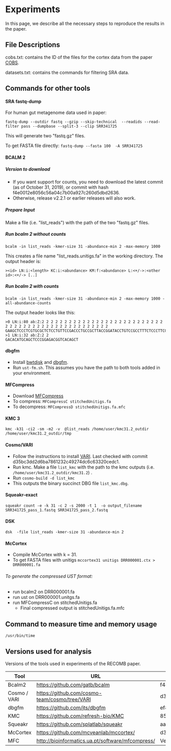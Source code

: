 # Experiments 

In this page, we describe all the necessary steps to reproduce the results in the paper.


## File Descriptions

cobs.txt: contains the ID of the files for the cortex data from the paper [COBS](https://arxiv.org/abs/1905.09624).

datasets.txt: contains the commands for filtering SRA data.

## Commands for other tools

#### SRA fastq-dump
For human gut metagenome data used in paper:

`fastq-dump --outdir fastq --gzip --skip-technical  --readids --read-filter pass --dumpbase --split-3 --clip SRR341725`

This will generate two "fastq.gz" files.


To get FASTA file directly: 
`fastq-dump --fasta 100  -A SRR341725`


#### BCALM 2


##### Version to download
- If you want support for counts, you need to download the latest commit (as of October 31, 2019), or commit with hash f4e0012e8056c56a04c7b00a927c260d5dbd2636.  
- Otherwise, release v2.2.1 or earlier releases will also work.

##### Prepare Input 
Make a file (i.e. "list_reads") with the path of the two "fastq.gz" files. 

##### Run bcalm 2 without counts
`bcalm -in list_reads -kmer-size 31 -abundance-min 2 -max-memory 1000`

This creates a file name "list_reads.unitigs.fa" in the working directory. The output header is:

	><id> LN:i:<length> KC:i:<abundance> KM:f:<abundance> L:<+/->:<other id>:<+/-> [..]
	
	
##### Run bcalm 2 with counts
`bcalm -in list_reads -kmer-size 31 -abundance-min 2 -max-memory 1000 -all-abundance-counts`

The output header looks like this:

	>0 LN:i:80 ab:Z:2 2 2 2 2 2 2 2 2 2 2 2 2 2 2 2 2 2 2 2 2 2 2 2 2 2 2 2 2 2 2 2 2 2 2 2 2 2 2 2 2 2 2 2 2 2 2 2 2 2
	GAAGCTCCCTCGTGCGCTCTCCTGTTCCGACCCTGCCGCTTACCGGATACCTGTCCGCCTTTCTCCCTTCGGGAAGCGTG
	>1 LN:i:32 ab:Z:2 2
	GACACATGCAGCTCCCGGAGACGGTCACAGCT
	
#### dbgfm
- Install [bwtdisk](http://people.unipmn.it/manzini/bwtdisk/) and [dbgfm](https://github.com/jts/dbgfm). 
- Run `ust-fm.sh`. This assumes you have the path to both tools added in your environment.

#### MFCompress
- Download [MFCompress](http://bioinformatics.ua.pt/software/mfcompress/)
- To compress: `MFCompressC stitchedUnitigs.fa`
- To decompress: `MFCompressD stitchedUnitigs.fa.mfc`

#### KMC 3
`kmc -k31 -ci2 -sm -m2 -v  @list_reads /home/user/kmc31.2_outdir /home/user/kmc31.2_outdir/tmp`

#### Cosmo/VARI
- Follow the instructions to install [VARI](https://github.com/cosmo-team/cosmo/tree/VARI). Last checked with commit d35bc3dd2d6ba7861232c49274dc6c63320cedc1.
- Run kmc. Make a file `list_kmc` with the path to the kmc outputs (i.e. `/home/user/kmc31.2_outdir/kmc31.2`) .
- Run `cosmo-build -d list_kmc`
- This outputs the binary succinct DBG file `list_kmc.dbg`.

#### Squeakr-exact
`squeakr count -e -k 31 -c 2 -s 2000 -t 1  -o output_filename SRR341725_pass_1.fastq SRR341725_pass_2.fastq`

#### DSK
`dsk  -file list_reads -kmer-size 31 -abundance-min 2`

#### McCortex
- Compile McCortex with k = 31.
- To get FASTA files with unitigs `mccortex31 unitigs DRR000001.ctx > DRR000001.fa`   

###### To generate the compressed UST format:
- run bcalm2 on DRR000001.fa
- run ust on DRR000001.unitgs.fa
- run MFCompressC on stitchedUnitigs.fa	
	- Final compressed output is stitchedUnitigs.fa.mfc


## Command to measure time and memory usage
`/usr/bin/time`

## Versions used for analysis

Versions of the tools used in experiments of the RECOMB paper. 

| Tool | URL | Git commit hash / Version | 
| ---  | --- | ------------------------- |
| Bcalm2 | https://github.com/gatb/bcalm | f4e0012e8056c56a04c7b00a927c260d5dbd2636 |
| Cosmo / VARI | https://github.com/cosmo-team/cosmo/tree/VARI | d35bc3dd2d6ba7861232c49274dc6c63320cedc1 |
| dbgfm | https://github.com/jts/dbgfm | ef82d38af2c402beab9ef9f12a72e7dcaeff210c |
| KMC   | https://github.com/refresh-bio/KMC | 85ad76956d890aa24fc8525eee5653078ed86ace | 
| Squeakr | https://github.com/splatlab/squeakr | aa30936a40ac07b556d48b867ccadcebc5525021 |
| McCortex | https://github.com/mcveanlab/mccortex/ | d3901d900cacff376e1201e86223adf1cc56784a |
| MFC | http://bioinformatics.ua.pt/software/mfcompress/ | Version 1.01 |

